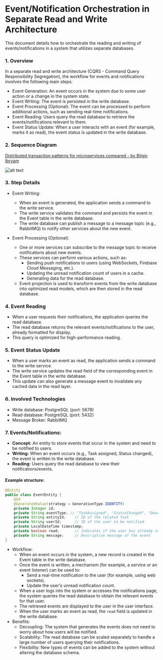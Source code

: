 # Event/Notification Orchestration in Separate Read and Write Architecture
This document details how to orchestrate the reading and writing of events/notifications in a system that utilizes separate databases.

### 1. Overview
In a separate read and write architecture (CQRS - Command Query Responsibility Segregation), the workflow for events and notifications involves the following main steps:

- Event Generation: An event occurs in the system due to some user action or a change in the system state.
- Event Writing: The event is persisted in the write database.
- Event Processing (Optional): The event can be processed to perform additional actions, such as sending real-time notifications.
- Event Reading: Users query the read database to retrieve the events/notifications relevant to them.
- Event Status Update: When a user interacts with an event (for example, marks it as read), the event status is updated in the write database.


### 2. Sequence Diagram
[Distributed transaction patterns for microservices compared - by Bilgin Ibryam](https://developers.redhat.com/articles/2021/09/21/distributed-transaction-patterns-microservices-compared#choreography)

![alt text](image.png)


### 3. Step Details
- Event Writing:
    - When an event is generated, the application sends a command to the write service.
    - The write service validates the command and persists the event in the Event table in the write database.
    - The write database can publish a message to a message topic (e.g., RabbitMQ) to notify other services about the new event.

- Event Processing (Optional):
    - One or more services can subscribe to the message topic to receive notifications about new events.
    - These services can perform various actions, such as:
        - Sending push notifications to users (using WebSockets, Firebase Cloud Messaging, etc.).
        - Updating the unread notification count of users in a cache.
        - Generating data for the read database.
    - Event projection is used to transform events from the write database into optimized read models, which are then stored in the read database.


### 4. Event Reading
- When a user requests their notifications, the application queries the read database.
- The read database returns the relevant events/notifications to the user, already formatted for display.
- This query is optimized for high-performance reading.


### 5. Event Status Update
- When a user marks an event as read, the application sends a command to the write service.
- The write service updates the read field of the corresponding event in the Event table in the write database.
- This update can also generate a message event to invalidate any cached data in the read layer.

### 6. Involved Technologies
- Write database: PostgreSQL (port: 5678) 
- Read database: PostgreSQL (port: 5432)
- Message Broker: RabbitMQ

###  7. Events/Notifications:
- **Concept:** An entity to store events that occur in the system and need to be notified to users.
- **Writing:** When an event occurs (e.g., Task assigned, Status changed), the event is written to the write database.
- **Reading:** Users query the read database to view their notifications/events.

#### Example structure:

```java
@Entity
public class EventEntity {
    @Id
    @GeneratedValue(strategy = GenerationType.IDENTITY)
    private Integer id;
    private String eventType; // "TaskAssigned", "StatusChanged", "DeadlineApproaching"
    private String entityId;    // ID of the related Task
    private String userId;      // ID of the user to be notified
    private LocalDateTime timestamp;
    private boolean read;       // Indicates if the user has already seen the event
    private String message;     // Descriptive message of the event
}
```

- Workflow:
    - When an event occurs in the system, a new record is created in the Event table in the write database.
    - Once the event is written, a mechanism (for example, a service or an event listener) can be used to:
        - Send a real-time notification to the user (for example, using web sockets).
        - Update the user's unread notification count.
    - When a user logs into the system or accesses the notifications page, the system queries the read database to obtain the relevant events for that user.
    - The retrieved events are displayed to the user in the user interface.
    - When the user marks an event as read, the `read` field is updated in the write database.
- Benefits:
    - Decoupling: The system that generates the events does not need to worry about how users will be notified.
    - Scalability: The read database can be scaled separately to handle a large number of users querying their notifications.
    - Flexibility: New types of events can be added to the system without altering the database schema.